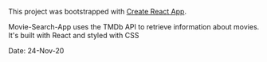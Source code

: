 This project was bootstrapped with [Create React App](https://github.com/facebook/create-react-app).

Movie-Search-App uses the TMDb API to retrieve information about movies. It's built with React and styled with CSS

Date: 24-Nov-20